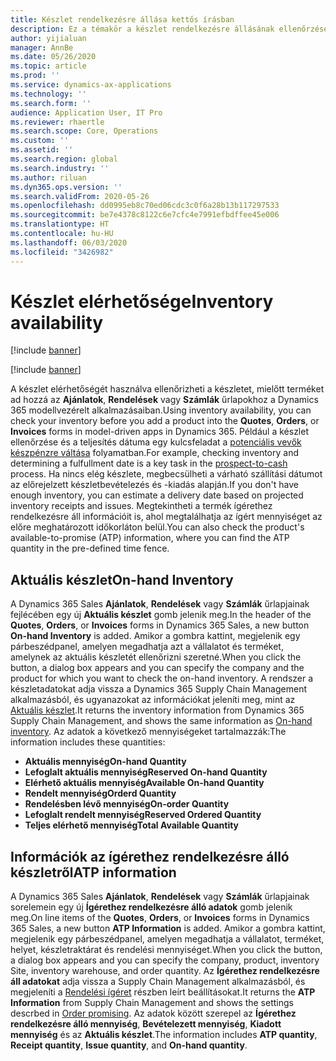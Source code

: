 ```yaml
---
title: Készlet rendelkezésre állása kettős írásban
description: Ez a témakör a készlet rendelkezésre állásának ellenőrzéséről a kettős írásban tartalmaz tájékoztatást.
author: yijialuan
manager: AnnBe
ms.date: 05/26/2020
ms.topic: article
ms.prod: ''
ms.service: dynamics-ax-applications
ms.technology: ''
ms.search.form: ''
audience: Application User, IT Pro
ms.reviewer: rhaertle
ms.search.scope: Core, Operations
ms.custom: ''
ms.assetid: ''
ms.search.region: global
ms.search.industry: ''
ms.author: riluan
ms.dyn365.ops.version: ''
ms.search.validFrom: 2020-05-26
ms.openlocfilehash: dd0995eb8c70ed06cdc3c0f6a28b13b117297533
ms.sourcegitcommit: be7e4378c8122c6e7cfc4e7991efbdffee45e006
ms.translationtype: HT
ms.contentlocale: hu-HU
ms.lasthandoff: 06/03/2020
ms.locfileid: "3426982"
---
```

# <a name="inventory-availability"></a><span data-ttu-id="97517-103">Készlet elérhetősége</span><span class="sxs-lookup"><span data-stu-id="97517-103">Inventory availability</span></span>

[!include [banner](../../includes/banner.md)]

[!include [banner](../../includes/preview-banner.md)]

<span data-ttu-id="97517-104">A készlet elérhetőségét használva ellenőrizheti a készletet, mielőtt terméket ad hozzá az **Ajánlatok**, **Rendelések** vagy **Számlák** űrlapokhoz a Dynamics 365 modellvezérelt alkalmazásaiban.</span><span class="sxs-lookup"><span data-stu-id="97517-104">Using inventory availability, you can check your inventory before you add a product into the **Quotes**, **Orders**, or **Invoices** forms in model-driven apps in Dynamics 365.</span></span> <span data-ttu-id="97517-105">Például a készlet ellenőrzése és a teljesítés dátuma egy kulcsfeladat a [potenciális vevők készpénzre váltása](dual-write-prospect-to-cash.md) folyamatban.</span><span class="sxs-lookup"><span data-stu-id="97517-105">For example, checking inventory and determining a fulfullment date is a key task in the [prospect-to-cash](dual-write-prospect-to-cash.md) process.</span></span> <span data-ttu-id="97517-106">Ha nincs elég készlete, megbecsülheti a várható szállítási dátumot az előrejelzett készletbevételezés és -kiadás alapján.</span><span class="sxs-lookup"><span data-stu-id="97517-106">If you don't have enough inventory, you can estimate a delivery date based on projected inventory receipts and issues.</span></span> <span data-ttu-id="97517-107">Megtekintheti a termék ígérethez rendelkezésre áll információit is, ahol megtalálhatja az ígért mennyiséget az előre meghatározott időkorláton belül.</span><span class="sxs-lookup"><span data-stu-id="97517-107">You can also check the product's available-to-promise (ATP) information, where you can find the ATP quantity in the pre-defined time fence.</span></span>

## <a name="on-hand-inventory"></a><span data-ttu-id="97517-108">Aktuális készlet</span><span class="sxs-lookup"><span data-stu-id="97517-108">On-hand Inventory</span></span> 

<span data-ttu-id="97517-109">A Dynamics 365 Sales **Ajánlatok**, **Rendelések** vagy **Számlák** űrlapjainak fejlécében egy új **Aktuális készlet** gomb jelenik meg.</span><span class="sxs-lookup"><span data-stu-id="97517-109">In the header of the **Quotes**, **Orders**, or **Invoices** forms in Dynamics 365 Sales, a new button **On-hand Inventory** is added.</span></span> <span data-ttu-id="97517-110">Amikor a gombra kattint, megjelenik egy párbeszédpanel, amelyen megadhatja azt a vállalatot és terméket, amelynek az aktuális készletét ellenőrizni szeretné.</span><span class="sxs-lookup"><span data-stu-id="97517-110">When you click the button, a dialog box appears and you can specify the company and the product for which you want to check the on-hand inventory.</span></span> <span data-ttu-id="97517-111">A rendszer a készletadatokat adja vissza a Dynamics 365 Supply Chain Management alkalmazásból, és ugyanazokat az információkat jeleníti meg, mint az [Aktuális készlet](../../../../supply-chain/inventory/tasks/check-availability-stock.md).</span><span class="sxs-lookup"><span data-stu-id="97517-111">It returns the inventory information from Dynamics 365 Supply Chain Management, and shows the same information as [On-hand inventory](../../../../supply-chain/inventory/tasks/check-availability-stock.md).</span></span> <span data-ttu-id="97517-112">Az adatok a következő mennyiségeket tartalmazzák:</span><span class="sxs-lookup"><span data-stu-id="97517-112">The information includes these quantities:</span></span>

- <span data-ttu-id="97517-113">**Aktuális mennyiség**</span><span class="sxs-lookup"><span data-stu-id="97517-113">**On-hand Quantity**</span></span>
- <span data-ttu-id="97517-114">**Lefoglalt aktuális mennyiség**</span><span class="sxs-lookup"><span data-stu-id="97517-114">**Reserved On-hand Quantity**</span></span>
- <span data-ttu-id="97517-115">**Elérhető aktuális mennyiség**</span><span class="sxs-lookup"><span data-stu-id="97517-115">**Available On-hand Quantity**</span></span>
- <span data-ttu-id="97517-116">**Rendelt mennyiség**</span><span class="sxs-lookup"><span data-stu-id="97517-116">**Orderd Quantity**</span></span>
- <span data-ttu-id="97517-117">**Rendelésben lévő mennyiség**</span><span class="sxs-lookup"><span data-stu-id="97517-117">**On-order Quantity**</span></span>
- <span data-ttu-id="97517-118">**Lefoglalt rendelt mennyiség**</span><span class="sxs-lookup"><span data-stu-id="97517-118">**Reserved Ordered Quantity**</span></span>
- <span data-ttu-id="97517-119">**Teljes elérhető mennyiség**</span><span class="sxs-lookup"><span data-stu-id="97517-119">**Total Available Quantity**</span></span>

## <a name="atp-information"></a><span data-ttu-id="97517-120">Információk az ígérethez rendelkezésre álló készletről</span><span class="sxs-lookup"><span data-stu-id="97517-120">ATP information</span></span>

<span data-ttu-id="97517-121">A Dynamics 365 Sales **Ajánlatok**, **Rendelések** vagy **Számlák** űrlapjainak sorelemein egy új **Ígérethez rendelkezésre álló adatok** gomb jelenik meg.</span><span class="sxs-lookup"><span data-stu-id="97517-121">On line items of the **Quotes**, **Orders**, or **Invoices** forms in Dynamics 365 Sales, a new button **ATP Information** is added.</span></span> <span data-ttu-id="97517-122">Amikor a gombra kattint, megjelenik egy párbeszédpanel, amelyen megadhatja a vállalatot, terméket, helyet, készletraktárat és rendelési mennyiséget.</span><span class="sxs-lookup"><span data-stu-id="97517-122">When you click the button, a dialog box appears and you can specify the company, product, inventory Site, inventory warehouse, and order quantity.</span></span> <span data-ttu-id="97517-123">Az **Ígérethez rendelkezésre áll adatokat** adja vissza a Supply Chain Management alkalmazásból, és megjeleníti a [Rendelési ígéret](../../../../supply-chain/sales-marketing/delivery-dates-available-promise-calculations.md#atp-calculations) részben leírt beállításokat.</span><span class="sxs-lookup"><span data-stu-id="97517-123">It returns the **ATP Information** from Supply Chain Management and shows the settings descrbed in [Order promising](../../../../supply-chain/sales-marketing/delivery-dates-available-promise-calculations.md#atp-calculations).</span></span> <span data-ttu-id="97517-124">Az adatok között szerepel az **Ígérethez rendelkezésre álló mennyiség**, **Bevételezett mennyiség**, **Kiadott mennyiség** és az **Aktuális készlet**.</span><span class="sxs-lookup"><span data-stu-id="97517-124">The information includes **ATP quantity**, **Receipt quantity**, **Issue quantity**, and **On-hand quantity**.</span></span>
